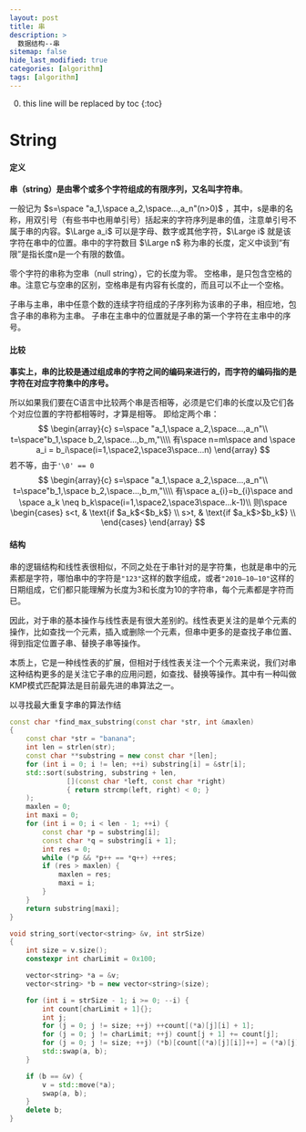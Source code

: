 ```yaml
---
layout: post
title: 串
description: >
  数据结构--串
sitemap: false
hide_last_modified: true
categories: [algorithm]
tags: [algorithm]
---
```


0. this line will be replaced by toc
{:toc}

# String

#### 定义

**串（string）是由零个或多个字符组成的有限序列，又名叫字符串**。

一般记为 $s=\space "a_1,\space a_2,\space...,a_n"(n>0)$ ，其中，s是串的名称，用双引号（有些书中也用单引号）括起来的字符序列是串的值，注意单引号不属于串的内容。$\Large a_i$ 可以是字母、数字或其他字符，$\Large i$ 就是该字符在串中的位置。串中的字符数目 $\Large n$ 称为串的长度，定义中谈到“有限”是指长度n是一个有限的数值。

零个字符的串称为空串（null string），它的长度为零。
空格串，是只包含空格的串。注意它与空串的区别，空格串是有内容有长度的，而且可以不止一个空格。

子串与主串，串中任意个数的连续字符组成的子序列称为该串的子串，相应地，包含子串的串称为主串。
子串在主串中的位置就是子串的第一个字符在主串中的序号。

#### 比较

**事实上，串的比较是通过组成串的字符之间的编码来进行的，而字符的编码指的是字符在对应字符集中的序号。**

所以如果我们要在C语言中比较两个串是否相等，必须是它们串的长度以及它们各个对应位置的字符都相等时，才算是相等。
即给定两个串：
$$
\begin{array}{c}
s=\space "a_1,\space a_2,\space...,a_n"\\
t=\space"b_1,\space b_2,\space...,b_m,"\\\\
有\space n=m\space and \space a_i = b_i\space(i=1,\space2,\space3\space...n)
\end{array}
$$
若不等，由于`'\0' == 0`
$$
\begin{array}{c}
s=\space "a_1,\space a_2,\space...,a_n"\\
t=\space"b_1,\space b_2,\space...,b_m,"\\\\
有\space a_{i}=b_{i}\space and \space a_k \neq b_k\space(i=1,\space2,\space3\space...k-1)\\
则\space
  \begin{cases}
  s<t,  & \text{if $a_k$<$b_k$} \\
  s>t, & \text{if $a_k$>$b_k$} \\
  \end{cases}
\end{array}
$$

#### 结构

串的逻辑结构和线性表很相似，不同之处在于串针对的是字符集，也就是串中的元素都是字符，哪怕串中的字符是``"123"``这样的数字组成，或者``"2010—10—10"``这样的日期组成，它们都只能理解为长度为3和长度为10的字符串，每个元素都是字符而已。

因此，对于串的基本操作与线性表是有很大差别的。线性表更关注的是单个元素的操作，比如查找一个元素，插入或删除一个元素，但串中更多的是查找子串位置、得到指定位置子串、替换子串等操作。

本质上，它是一种线性表的扩展，但相对于线性表关注一个个元素来说，我们对串这种结构更多的是关注它子串的应用问题，如查找、替换等操作。其中有一种叫做KMP模式匹配算法是目前最先进的串算法之一。



以寻找最大重复字串的算法作结

```cpp
const char *find_max_substring(const char *str, int &maxlen)
{
    const char *str = "banana";
    int len = strlen(str);
    const char **substring = new const char *[len];
    for (int i = 0; i != len; ++i) substring[i] = &str[i];
    std::sort(substring, substring + len,
              [](const char *left, const char *right)
              { return strcmp(left, right) < 0; }
    );
    maxlen = 0;
    int maxi = 0;
    for (int i = 0; i < len - 1; ++i) {
        const char *p = substring[i];
        const char *q = substring[i + 1];
        int res = 0;
        while (*p && *p++ == *q++) ++res;
        if (res > maxlen) {
            maxlen = res;
            maxi = i;
        }
    }
    return substring[maxi];
}
```

```cpp
void string_sort(vector<string> &v, int strSize)
{
    int size = v.size();
    constexpr int charLimit = 0x100;

    vector<string> *a = &v;
    vector<string> *b = new vector<string>(size);

    for (int i = strSize - 1; i >= 0; --i) {
        int count[charLimit + 1]{};
        int j;
        for (j = 0; j != size; ++j) ++count[(*a)[j][i] + 1];
        for (j = 0; j != charLimit; ++j) count[j + 1] += count[j];
        for (j = 0; j != size; ++j) (*b)[count[(*a)[j][i]]++] = (*a)[j];
        std::swap(a, b);
    }

    if (b == &v) {
        v = std::move(*a);
        swap(a, b);
    }
    delete b;
}
```


